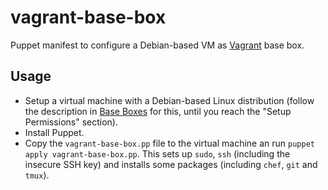vagrant-base-box
================

Puppet manifest to configure a Debian-based VM as [Vagrant](http://www.vagrantup.com/) base box.

Usage
-----

- Setup a virtual machine with a Debian-based Linux distribution (follow the description in [Base
  Boxes](http://docs-v1.vagrantup.com/v1/docs/base_boxes.html) for this, until you reach the "Setup
  Permissions" section).
- Install Puppet.
- Copy the `vagrant-base-box.pp` file to the virtual machine an run `puppet apply
  vagrant-base-box.pp`. This sets up `sudo`, `ssh` (including the insecure SSH key) and installs
  some packages (including `chef`, `git` and `tmux`).
